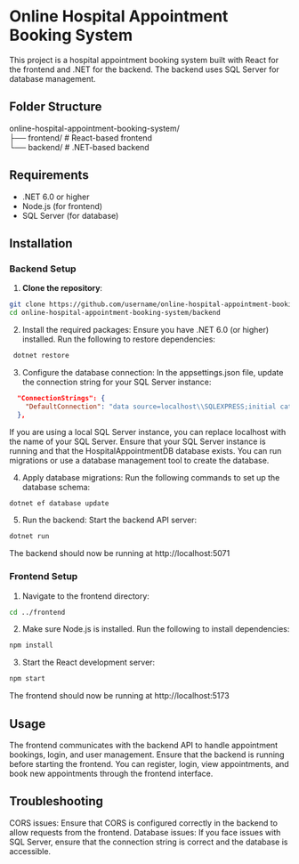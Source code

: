 # Online Hospital Appointment Booking System

This project is a hospital appointment booking system built with React for the frontend and .NET for the backend. The backend uses SQL Server for database management.

## Folder Structure

online-hospital-appointment-booking-system/<br />  ├── frontend/ # React-based frontend<br />  └── backend/ # .NET-based backend

  ## Requirements

- .NET 6.0 or higher
- Node.js (for frontend)
- SQL Server (for database)

## Installation

### Backend Setup

1. **Clone the repository**:
 ```bash
 git clone https://github.com/username/online-hospital-appointment-booking-system.git
 cd online-hospital-appointment-booking-system/backend
```

2. Install the required packages: Ensure you have .NET 6.0 (or higher) installed. Run the following to restore dependencies:
```bash
 dotnet restore
```

3. Configure the database connection: In the appsettings.json file, update the connection string for your SQL Server instance:
```json
  "ConnectionStrings": {
    "DefaultConnection": "data source=localhost\\SQLEXPRESS;initial catalog=HospitalAppointmentDB;Integrated Security=True;Connect Timeout=30;Encrypt=False;TrustServerCertificate=False;ApplicationIntent=ReadWrite;MultiSubnetFailover=False"
  },
```
If you are using a local SQL Server instance, you can replace localhost with the name of your SQL Server.
Ensure that your SQL Server instance is running and that the HospitalAppointmentDB database exists. You can run migrations or use a database management tool to create the database.


4. Apply database migrations: Run the following commands to set up the database schema:
```bash
dotnet ef database update
```

5. Run the backend: Start the backend API server:
```bash
dotnet run
```
The backend should now be running at http://localhost:5071

### Frontend Setup

1. Navigate to the frontend directory:
```bash
cd ../frontend
```

2. Make sure Node.js is installed. Run the following to install dependencies:
```bash
npm install
```

3. Start the React development server:
```bash
npm start
```
The frontend should now be running at http://localhost:5173

## Usage

The frontend communicates with the backend API to handle appointment bookings, login, and user management.
Ensure that the backend is running before starting the frontend.
You can register, login, view appointments, and book new appointments through the frontend interface.

## Troubleshooting

CORS issues: Ensure that CORS is configured correctly in the backend to allow requests from the frontend.
Database issues: If you face issues with SQL Server, ensure that the connection string is correct and the database is accessible.





